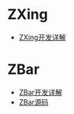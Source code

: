 # ZXing #
- [ZXing开发详解](http://www.eoeandroid.com/thread-549171-1-1.html)
# ZBar #
- [ZBar开发详解](http://www.eoeandroid.com/thread-542132-1-1.html)
- [ZBar源码](https://github.com/ZBar/ZBar)
